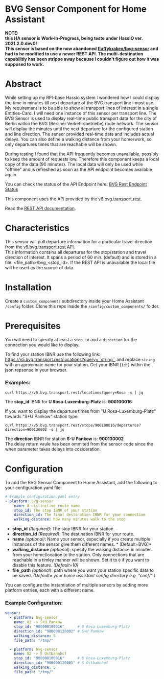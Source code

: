 # BVG Sensor Component for Home Assistant
**NOTE:<br>
  this HA sensor is Work-In-Progress, being teste under HassIO ver. 2021.2.0.dev0!<br>
        This sensor is based on the now abandoned [fluffykraken/bvg-sensor](https://github.com/fluffykraken/bvg-sensor) and had to be modified to use a newer REST API. The multi-destination capabilitiy has been
        strippe away because I couldn't figure out how it was supposed to work.**

# Abstract
While setting up my RPI-base Hassio system I wondered how I could display the time in minutes till next departure of the BVG transport line I most use.
My requirement is to be able to show al transport lines of interest in a single Entities-Card. I will need one instance of this sensor per transport line.
The BVG Sensor is used to display real-time public transport data for the city of Berlin within the BVG (Berliner Verkehrsbetriebe) route network.
The sensor will display the minutes until the next departure for the configured station and line direction. The sensor provided real-time data and includes actual delays. You can also define a walking distance from your home/work, so only departures times that are reachable will be shown.

During testing I found that the API frequently becomes unavailable, possibly to keep the amount of requests low. Therefore this component keeps a local copy of the data (90 minutes). The local data will only be used while "offline" and is refreshed as soon as the API endpoint becomes available again.

You can check the status of the API Endpoint here: [BVG Rest Endpoint Status](https://stats.uptimerobot.com/57wNLs39M/784879513)

This component uses the API provided by the [v6.bvg.transport.rest](https://v6.bvg.transport.rest).

Read the [REST API documentation](https://v6.bvg.transport.rest/api.html).

# Characteristics
This sensor will pull departure information for a particular travel direction from the [v5.bvg.transport.rest API](https://v6.bvg.transport.rest/).<br>
This information contains all departures for the stop/station and travel direction of interest. It spans a period of 60 min. (default) and is stored in a file: <file_path>/bvg_<stop_id>.
If the REST API is unavailable the local file will be used as the source of data.<br>

# Installation
Create a ``custom_components`` subdirectory inside your Home Assistant ``/config`` folder.
Clone this repo inside the ``/config/custom_components/`` folder.

# Prerequisites

You will need to specify at least a ``stop_id`` and a ``direction`` for the connection you would like to display.

To find your station IBNR use the following link: https://v5.bvg.transport.rest/locations?query=``string`` and replace ``string`` with an aproximate name for your station.
Get your IBNR (`id:`) within the json repsonse in your browser.

### Examples:
```
curl https://v5.bvg.transport.rest/locations?query=Rosa -s | jq 
```
The **stop_id** IBNR for **U Rosa-Luxemburg-Platz** is: **900100016**

If you want to display the departure times from "U Rosa-Luxemburg-Platz" towards "S+U Pankow" station type:

```
curl https://v5.bvg.transport.rest/stops/900100016/departures?direction=900130002 -s | jq
```

The **direction** IBNR for station **S-U Pankow** is: **900130002**<br>
The delay return vaule has been ommited from the sensor code since the when parameter takes delays into cosideration.
# Configuration

To add the BVG Sensor Component to Home Assistant, add the following to your configuration.yaml file:

```yaml
# Example configuration.yaml entry
- platform: bvg-sensor
    name: A distinctive route name
    stop_id: The stop IBNR of your station
    direction_id: The final destination IBNR for your connection
    walking_distance: how many minutes walk to the stop
```

- **stop_id** *(Required)*: The stop IBNR for your station.
- **direction_id** *(Required)*: The destination IBNR for your route.
- **name** *(optional)*: Name your sensor, especially if you create multiple instances of the sensor give them different names. * (Default=BVG)*
- **walking_distance** *(optional)*: specify the walking distance in minutes from your home/location to the station. Only connections that are reachable in a timley manner will be shown. Set it to ``0`` if you want to disable this feature. *(Default=10)*
- **file_path** *(optional)*: path where you want your station specific data to be saved. *(Default= your home assistant config directory e.g. "conf/" )*

You can configure the instantiation of multiple sensors by adding more platform entries, each with a different name.

### Example Configuration:
```yaml
sensor:
  - platform: bvg-sensor
    name: U2 -> S+U Pankow
    stop_id: "900000100016"      # U Rosa-Luxemburg-Platz
    direction_id: "900000130002" # S+U Pankow
    walking_distance: 5
    file_path: "/tmp/"

  - platform: bvg-sensor
    name: U2 -> S Ostbahnhof
    stop_id: "900000100016"      # U Rosa-Luxemburg-Platz
    direction_id: "900000120005" # S Ostbahnhof
    walking_distance: 5
    file_path: "/tmp/"
```

